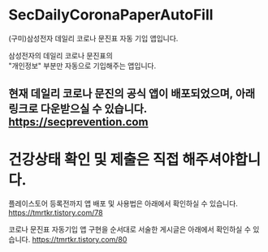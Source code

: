 # SecDailyCoronaPaperAutoFill
(구미)삼성전자 데일리 코로나 문진표 자동 기입 앱입니다.

삼성전자의 데일리 코로나 문진표의   
"개인정보" 부분만 자동으로 기입해주는 앱입니다.   
## 현재 데일리 코로나 문진의 공식 앱이 배포되었으며, 아래 링크로 다운받으실 수 있습니다.   https://secprevention.com 
# 건강상태 확인 및 제출은 **직접** 해주셔야합니다.   
   
플레이스토어 등록전까지 앱 배포 및 사용법은 아래에서 확인하실 수 있습니다.   
https://tmrtkr.tistory.com/78

코로나 문진표 자동기입 앱 구현을 순서대로 서술한 게시글은 아래에서 확인하실 수 있습니다.
https://tmrtkr.tistory.com/80
